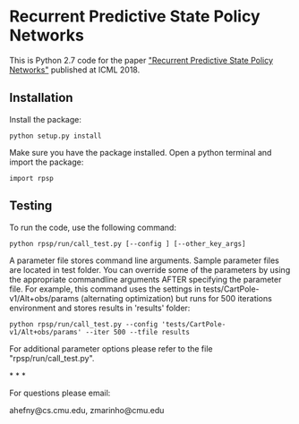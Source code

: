 # Recurrent Predictive State Policy Networks

This is Python 2.7 code for the paper <a href='https://arxiv.org/pdf/1803.01489.pdf'>"Recurrent Predictive State Policy Networks"</a> published at ICML 2018. 

## Installation

<p> Install the package: </p>
<pre><code>python setup.py install</code></pre>

<p> Make sure you have the package installed.
 Open a python terminal and import the package: </p>
<pre><code>import rpsp</code></pre>


## Testing

<p> To run the code, use the following command: </p>

<pre><code>python rpsp/run/call_test.py [--config <parameter_file>] [--other_key_args]</code></pre>


<p> A parameter file stores command line arguments. Sample parameter files are located in test folder. 
You can override some of the parameters by using the appropriate commandline arguments AFTER specifying the parameter file. 
For example, this command uses the settings in tests/CartPole-v1/Alt+obs/params (alternating optimization) but runs for 500 iterations environment and stores results in 'results' folder:</p>
<pre><code>python rpsp/run/call_test.py --config 'tests/CartPole-v1/Alt+obs/params' --iter 500 --tfile results</code></pre>

<p>For additional parameter options please refer to the file "rpsp/run/call_test.py".</p>
* * *

<p> For questions please email:
<p> ahefny@cs.cmu.edu, zmarinho@cmu.edu</p>



